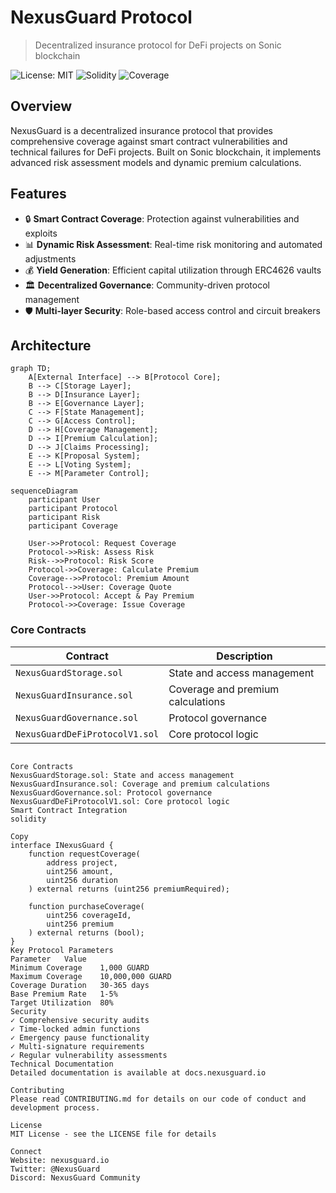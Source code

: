 # NexusGuard Protocol

> Decentralized insurance protocol for DeFi projects on Sonic blockchain

![License: MIT](https://img.shields.io/badge/License-MIT-yellow.svg)
![Solidity](https://img.shields.io/badge/Solidity-%5E0.8.20-363636)
![Coverage](https://img.shields.io/badge/coverage-95%25-brightgreen)

## Overview

NexusGuard is a decentralized insurance protocol that provides comprehensive coverage against smart contract vulnerabilities and technical failures for DeFi projects. Built on Sonic blockchain, it implements advanced risk assessment models and dynamic premium calculations.

## Features

- 🔒 **Smart Contract Coverage**: Protection against vulnerabilities and exploits
- 📊 **Dynamic Risk Assessment**: Real-time risk monitoring and automated adjustments
- 💰 **Yield Generation**: Efficient capital utilization through ERC4626 vaults
- 🏛️ **Decentralized Governance**: Community-driven protocol management
- 🛡️ **Multi-layer Security**: Role-based access control and circuit breakers


## Architecture

```mermaid
graph TD;
    A[External Interface] --> B[Protocol Core];
    B --> C[Storage Layer];
    B --> D[Insurance Layer];
    B --> E[Governance Layer];
    C --> F[State Management];
    C --> G[Access Control];
    D --> H[Coverage Management];
    D --> I[Premium Calculation];
    D --> J[Claims Processing];
    E --> K[Proposal System];
    E --> L[Voting System];
    E --> M[Parameter Control];
```



```mermaid
sequenceDiagram
    participant User
    participant Protocol
    participant Risk
    participant Coverage
    
    User->>Protocol: Request Coverage
    Protocol->>Risk: Assess Risk
    Risk-->>Protocol: Risk Score
    Protocol->>Coverage: Calculate Premium
    Coverage-->>Protocol: Premium Amount
    Protocol-->>User: Coverage Quote
    User->>Protocol: Accept & Pay Premium
    Protocol->>Coverage: Issue Coverage
```

### Core Contracts

| Contract | Description |
|----------|-------------|
| `NexusGuardStorage.sol` | State and access management |
| `NexusGuardInsurance.sol` | Coverage and premium calculations |
| `NexusGuardGovernance.sol` | Protocol governance |
| `NexusGuardDeFiProtocolV1.sol` | Core protocol logic |
```

Core Contracts
NexusGuardStorage.sol: State and access management
NexusGuardInsurance.sol: Coverage and premium calculations
NexusGuardGovernance.sol: Protocol governance
NexusGuardDeFiProtocolV1.sol: Core protocol logic
Smart Contract Integration
solidity

Copy
interface INexusGuard {
    function requestCoverage(
        address project,
        uint256 amount,
        uint256 duration
    ) external returns (uint256 premiumRequired);
    
    function purchaseCoverage(
        uint256 coverageId,
        uint256 premium
    ) external returns (bool);
}
Key Protocol Parameters
Parameter	Value
Minimum Coverage	1,000 GUARD
Maximum Coverage	10,000,000 GUARD
Coverage Duration	30-365 days
Base Premium Rate	1-5%
Target Utilization	80%
Security
✓ Comprehensive security audits
✓ Time-locked admin functions
✓ Emergency pause functionality
✓ Multi-signature requirements
✓ Regular vulnerability assessments
Technical Documentation
Detailed documentation is available at docs.nexusguard.io

Contributing
Please read CONTRIBUTING.md for details on our code of conduct and development process.

License
MIT License - see the LICENSE file for details

Connect
Website: nexusguard.io
Twitter: @NexusGuard
Discord: NexusGuard Community
